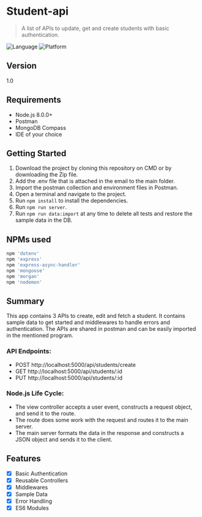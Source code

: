# Student-api
> A list of APIs to update, get and create students with basic authentication.

![Language](https://img.shields.io/badge/node-%3E%3D%206.0.0-brightgreen)
![Platform](https://img.shields.io/badge/npm-v7.0.0-blue)

## Version

1.0

## Requirements

- Node.js 8.0.0+
- Postman
- MongoDB Compass
- IDE of your choice

## Getting Started

1. Download the project by cloning this repository on CMD or by downloading the Zip file.
2. Add the .env file that is attached in the email to the main folder.
3. Import the postman collection and environment files in Postman.
4. Open a terminal and navigate to the project.
5. Run `npm install` to install the dependencies.
6. Run `npm run server`.
7. Run `npm run data:import` at any time to delete all tests and restore the sample data in the DB.

## NPMs used

```ruby
npm 'dotenv'
npm 'express'
npm 'express-async-handler'
npm 'mongoose'
npm 'morgan'
npm 'nodemon'
```

## Summary

This app contains 3 APIs to create, edit and fetch a student.
It contains sample data to get started and middlewares to handle errors and authentication.
The APIs are shared in postman and can be easily imported in the mentioned program.

### API Endpoints: 

- POST http://localhost:5000/api/students/create
- GET http://localhost:5000/api/students/:id
- PUT http://localhost:5000/api/students/:id

### Node.js Life Cycle: 
- The view controller accepts a user event, constructs a request object, and send it to the route.
- The route does some work with the request and routes it to the main server.
- The main server formats the data in the response and constructs a JSON object and sends it to the client.

## Features

- [x] Basic Authentication
- [x] Reusable Controllers
- [x] Middlewares
- [x] Sample Data
- [x] Error Handling
- [x] ES6 Modules
